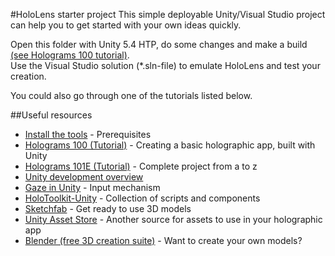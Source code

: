 #HoloLens starter project
This simple deployable Unity/Visual Studio project can help you to get started with your own ideas quickly.   

Open this folder with Unity 5.4 HTP, do some changes and make a build [(see Holograms 100 tutorial)](https://developer.microsoft.com/de-de/windows/holographic/holograms_100).  
Use the Visual Studio solution (*.sln-file) to emulate HoloLens and test your creation.  

You could also go through one of the tutorials listed below.

##Useful resources
* [Install the tools](https://developer.microsoft.com/de-de/windows/holographic/install_the_tools) - Prerequisites
* [Holograms 100 (Tutorial)](https://developer.microsoft.com/de-de/windows/holographic/holograms_100) - Creating a basic holographic app, built with Unity
* [Holograms 101E (Tutorial)](https://developer.microsoft.com/en-us/windows/holographic/holograms_101e#chapter_1_-_.22holo.22_world) - Complete project from a to z
* [Unity development overview](https://developer.microsoft.com/de-de/windows/holographic/unity_development_overview)
* [Gaze in Unity](https://developer.microsoft.com/de-de/windows/holographic/gaze_in_unity) - Input mechanism
* [HoloToolkit-Unity](https://github.com/Microsoft/HoloToolkit-Unity) - Collection of scripts and components
* [Sketchfab](https://sketchfab.com/) - Get ready to use 3D models
* [Unity Asset Store](https://www.assetstore.unity3d.com) - Another source for assets to use in your holographic app
* [Blender (free 3D creation suite)](https://www.blender.org) - Want to create your own models?

